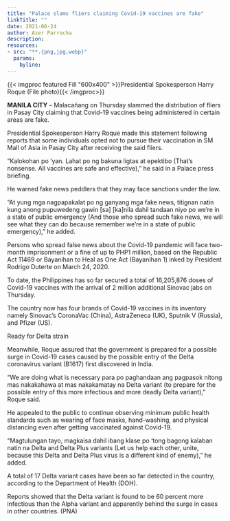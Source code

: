 ```yaml
---
title: "Palace slams fliers claiming Covid-19 vaccines are fake"
linkTitle: ""
date: 2021-06-24
author: Azer Parrocha
description:
resources:
- src: "**.{png,jpg,webp}"
  params:
    byline: 
---
```

{{< imgproc featured Fill "600x400" >}}Presidential Spokesperson Harry Roque (File photo){{< /imgproc>}}

**MANILA CITY** –  Malacañang on Thursday slammed the distribution of fliers in Pasay City claiming that Covid-19 vaccines being administered in certain areas are fake.

Presidential Spokesperson Harry Roque made this statement following reports that some individuals opted not to pursue their vaccination in SM Mall of Asia in Pasay City after receiving the said fliers.

“Kalokohan po ‘yan. Lahat po ng bakuna ligtas at epektibo (That’s nonsense. All vaccines are safe and effective),” he said in a Palace press briefing.

He warned fake news peddlers that they may face sanctions under the law.

“At yung mga nagpapakalat po ng ganyang mga fake news, titignan natin kung anong pupuwedeng gawin [sa] [ka]nila dahil tandaan niyo po we’re in a state of public emergency (And those who spread such fake news, we will see what they can do because remember we’re in a state of public emergency),” he added.

Persons who spread false news about the Covid-19 pandemic will face two-month imprisonment or a fine of up to PHP1 million, based on the Republic Act 11469 or Bayanihan to Heal as One Act (Bayanihan 1) inked by President Rodrigo Duterte on March 24, 2020.

To date, the Philippines has so far secured a total of 16,205,876 doses of Covid-19 vaccines with the arrival of 2 million additional Sinovac jabs on Thursday.

The country now has four brands of Covid-19 vaccines in its inventory namely Sinovac’s CoronaVac (China), AstraZeneca (UK), Sputnik V (Russia), and Pfizer (US).

Ready for Delta strain

Meanwhile, Roque assured that the government is prepared for a possible surge in Covid-19 cases caused by the possible entry of the Delta coronavirus variant (B1617) first discovered in India.

“We are doing what is necessary para po paghandaan ang pagpasok nitong mas nakakahawa at mas nakakamatay na Delta variant (to prepare for the possible entry of this more infectious and more deadly Delta variant),” Roque said.

He appealed to the public to continue observing minimum public health standards such as wearing of face masks, hand-washing, and physical distancing even after getting vaccinated against Covid-19.

“Magtulungan tayo, magkaisa dahil ibang klase po ‘tong bagong kalaban natin na Delta and Delta Plus variants (Let us help each other, unite, because this Delta and Delta Plus virus is a different kind of enemy),” he added.

A total of 17 Delta variant cases have been so far detected in the country, according to the Department of Health (DOH).

Reports showed that the Delta variant is found to be 60 percent more infectious than the Alpha variant and apparently behind the surge in cases in other countries. (PNA)